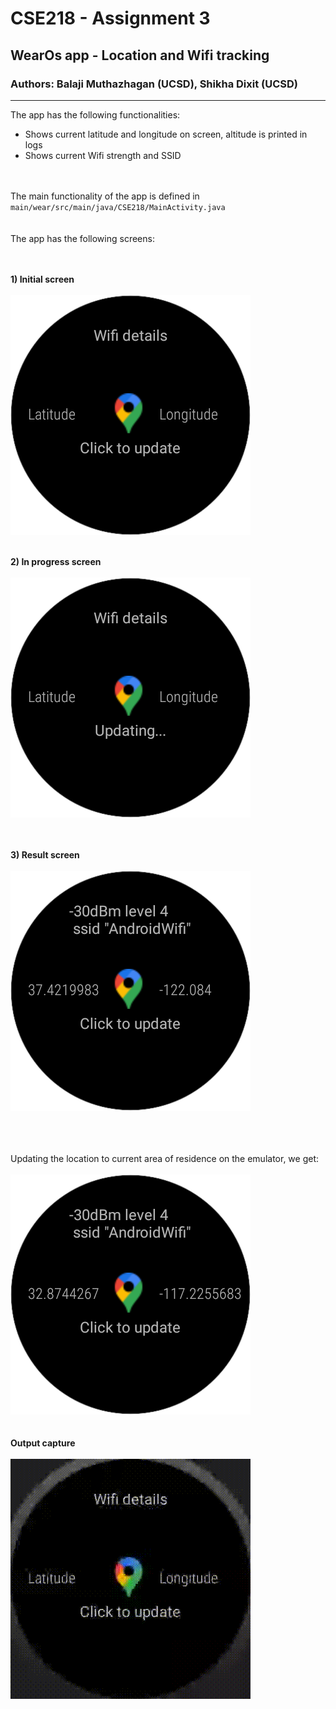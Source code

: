 # CSE218 - Assignment 3
## WearOs app - Location and Wifi tracking
### Authors: Balaji Muthazhagan (UCSD), Shikha Dixit (UCSD)
___
The app has the following functionalities:
* Shows current latitude and longitude on screen, altitude is printed in logs
* Shows current Wifi strength and SSID


<br><br>
The main functionality of the app is defined in `main/wear/src/main/java/CSE218/MainActivity.java`
<br><br><br>
The app has the following screens:<br><br><br>



<b>1) Initial screen</b><br><br>
![initial](output_images/Initial.png)<br><br>

<b>2) In progress screen</b><br><br>
![progress](output_images/InProgressScreen.png)<br><br>

<br><b>3) Result screen</b><br><br>
![result](output_images/ResultScreen.png)


<br><br><br>
Updating the location to current area of residence on the emulator, we get:<br><br>
![locationchange](output_images/EmulatorChangeLocation.png)
<br><br><br>
<b>Output capture</b><br><br>
![output](output_images/Trial1.gif)


